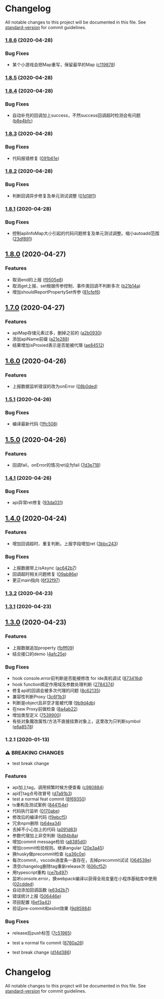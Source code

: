 # Changelog

All notable changes to this project will be documented in this file. See [standard-version](https://github.com/conventional-changelog/standard-version) for commit guidelines.

### [1.8.6](http://git.code.oa.com/QQMiniApp/proxy-monitor/compare/v1.8.5...v1.8.6) (2020-04-28)


### Bug Fixes

* 某个小游戏会把Map重写，保留最早的Map ([c119878](http://git.code.oa.com/QQMiniApp/proxy-monitor/commit/c1198786192a2878dd1286784c8b42e4d7af0f76))

### [1.8.5](http://git.code.oa.com/QQMiniApp/proxy-monitor/compare/v1.8.4...v1.8.5) (2020-04-28)

### [1.8.4](http://git.code.oa.com/QQMiniApp/proxy-monitor/compare/v1.8.3...v1.8.4) (2020-04-28)


### Bug Fixes

* 自动补充的回调加上success，不然success回调超时检测会有问题 ([b8e4bfc](http://git.code.oa.com/QQMiniApp/proxy-monitor/commit/b8e4bfc10ae1b5e5abc0fcecfaf1ceb9c1058226))

### [1.8.3](http://git.code.oa.com/QQMiniApp/proxy-monitor/compare/v1.8.2...v1.8.3) (2020-04-28)


### Bug Fixes

* 代码报错修复 ([091b61e](http://git.code.oa.com/QQMiniApp/proxy-monitor/commit/091b61ee4e52724acad8bb8be9e2c03e9b495e7f))

### [1.8.2](http://git.code.oa.com/QQMiniApp/proxy-monitor/compare/v1.8.1...v1.8.2) (2020-04-28)


### Bug Fixes

* 判断回调异步修复及单元测试调整 ([01d18f1](http://git.code.oa.com/QQMiniApp/proxy-monitor/commit/01d18f10283a6028ba34879878205b2e276a63d9))

### [1.8.1](http://git.code.oa.com/QQMiniApp/proxy-monitor/compare/v1.8.0...v1.8.1) (2020-04-28)


### Bug Fixes

* 控制apiInfoMap大小引起的代码问题修复及单元测试调整。缩小autoadd范围 ([23df891](http://git.code.oa.com/QQMiniApp/proxy-monitor/commit/23df891116437688f179992639e37f41ea9605d0))

## [1.8.0](http://git.code.oa.com/QQMiniApp/proxy-monitor/compare/v1.7.0...v1.8.0) (2020-04-27)


### Features

* 取消end的上报 ([f9505e8](http://git.code.oa.com/QQMiniApp/proxy-monitor/commit/f9505e83ea9deb191ca459c69a57531f01770880))
* 取消get上报、set根据传参控制、事件类回调不判断多次 ([b21b14a](http://git.code.oa.com/QQMiniApp/proxy-monitor/commit/b21b14a8dac195a6a55473885bdd2cb34f52ecbb))
* 增加shouldReportPropertySet传参 ([81cfef6](http://git.code.oa.com/QQMiniApp/proxy-monitor/commit/81cfef6f03edb4f010b72c4cfe896a704a09b9f4))

## [1.7.0](http://git.code.oa.com/QQMiniApp/proxy-monitor/compare/v1.6.0...v1.7.0) (2020-04-27)


### Features

* apiMap存储元素过多，删掉之前的 ([a2b0930](http://git.code.oa.com/QQMiniApp/proxy-monitor/commit/a2b0930b453c63b6c684cbee51be07341a02fb40))
* 添加apiName前缀 ([a21e288](http://git.code.oa.com/QQMiniApp/proxy-monitor/commit/a21e288c9ed16295be9a58e05c8bb0f8c5a90929))
* 结果增加isProxied表示是否能被代理 ([ae84512](http://git.code.oa.com/QQMiniApp/proxy-monitor/commit/ae845127e5a2c19d9abdea38ea5cb3ac1dd7082a))

## [1.6.0](http://git.code.oa.com/QQMiniApp/proxy-monitor/compare/v1.5.1...v1.6.0) (2020-04-26)


### Features

* 上报数据监听错误的改为onError ([08b0ded](http://git.code.oa.com/QQMiniApp/proxy-monitor/commit/08b0dedb54a58bb9984f6e7f6251c4595d255b51))

### [1.5.1](http://git.code.oa.com/QQMiniApp/proxy-monitor/compare/v1.5.0...v1.5.1) (2020-04-26)


### Bug Fixes

* 编译最新代码 ([1ffc508](http://git.code.oa.com/QQMiniApp/proxy-monitor/commit/1ffc508c4bf41e950e2a4edbe8bb24fcaa920367))

## [1.5.0](http://git.code.oa.com/QQMiniApp/proxy-monitor/compare/v1.4.1...v1.5.0) (2020-04-26)


### Features

* 回调fail，onError的情况ret设为fail ([7d3e718](http://git.code.oa.com/QQMiniApp/proxy-monitor/commit/7d3e71813421dd9fbf021cd97e43e21c438a4130))

### [1.4.1](http://git.code.oa.com/QQMiniApp/proxy-monitor/compare/v1.4.0...v1.4.1) (2020-04-26)


### Bug Fixes

* api异常ret修复 ([93da031](http://git.code.oa.com/QQMiniApp/proxy-monitor/commit/93da031b6e523ce4e5158822b675c911b0969c46))

## [1.4.0](http://git.code.oa.com/QQMiniApp/proxy-monitor/compare/v1.3.1...v1.4.0) (2020-04-24)


### Features

* 增加回调超时、重复判断。上报字段增加ret ([3bbc243](http://git.code.oa.com/QQMiniApp/proxy-monitor/commit/3bbc2432490bd210e483831b31581ee86a84e752))


### Bug Fixes

* 上报数据带上isAsync ([ac642b7](http://git.code.oa.com/QQMiniApp/proxy-monitor/commit/ac642b735217405f0235790b3c7d147dff1d9171))
* 回调超时相关问题修复 ([09ab86e](http://git.code.oa.com/QQMiniApp/proxy-monitor/commit/09ab86e1cb245396b28d1929002c3ff46018aec7))
* 更正main指向 ([6f32f97](http://git.code.oa.com/QQMiniApp/proxy-monitor/commit/6f32f97bddd0173523518be256684c7fad75da68))

### [1.3.2](http://git.code.oa.com/QQMiniApp/proxy-monitor/compare/v1.3.1...v1.3.2) (2020-04-23)

### [1.3.1](http://git.code.oa.com/QQMiniApp/proxy-monitor/compare/v1.3.0...v1.3.1) (2020-04-23)

## [1.3.0](http://git.code.oa.com/QQMiniApp/proxy-monitor/compare/v1.2.1...v1.3.0) (2020-04-23)


### Features

* 上报数据追加property ([fbfff09](http://git.code.oa.com/QQMiniApp/proxy-monitor/commit/fbfff09f53134152e75290e520475bd334cd7c00))
* 结合接口的demo ([4afc25e](http://git.code.oa.com/QQMiniApp/proxy-monitor/commit/4afc25e8015f42e9db3f67f6821823339a846040))


### Bug Fixes

* hook console.error前判断是否能被修改 for ide真机调试 ([873416d](http://git.code.oa.com/QQMiniApp/proxy-monitor/commit/873416dfd9a3fca2f5111a7cb56a87d17a6964ca))
* hook function绑定作用域及参数处理判断 ([2784374](http://git.code.oa.com/QQMiniApp/proxy-monitor/commit/278437490b85bc034fa033dc4da92cf39bf2983f))
* 修复api的回调会被多次代理的问题 ([8c62135](http://git.code.oa.com/QQMiniApp/proxy-monitor/commit/8c62135754160dcdd30f2705a7bdf281c9c245ad))
* 兼容性判断Proxy ([3c6f1b3](http://git.code.oa.com/QQMiniApp/proxy-monitor/commit/3c6f1b3740b92d593525cb31370170652cd60754))
* 判断是object且非空才能被代理 ([9b9d4db](http://git.code.oa.com/QQMiniApp/proxy-monitor/commit/9b9d4db89742c39a1cb519ac716c737548f25712))
* 在new Proxy前做检查 ([8a4ab22](http://git.code.oa.com/QQMiniApp/proxy-monitor/commit/8a4ab22d085ab8685f30af00ff8ad5c47e3d2374))
* 增加类型定义 ([7539900](http://git.code.oa.com/QQMiniApp/proxy-monitor/commit/7539900601d6d2065f8c450e6d6656e4279a6eb2))
* 有些对象魔改属性/方法不直接挂靠对象上，这里改为只判断symbol ([e6a8578](http://git.code.oa.com/QQMiniApp/proxy-monitor/commit/e6a8578056945f64371edaceaee2229bf90ff7f1))

### 1.2.1 (2020-01-13)


### ⚠ BREAKING CHANGES

* test break change

### Features

* api加上tag，调用频繁时候方便查看 ([c980884](http://git.code.oa.com/QQMiniApp/proxy-monitor/commit/c98088442615e5ff2fa218b4161295935ed1c599))
* api打tag点号改冒号 ([d7a91b3](http://git.code.oa.com/QQMiniApp/proxy-monitor/commit/d7a91b3f144f7ea05fcb2a2fdc8cb62ab37c5f06))
* test a normal feat commit ([8f69350](http://git.code.oa.com/QQMiniApp/proxy-monitor/commit/8f6935034b5d7e1f2baa0a6a3ba0406bba45054d))
* ts重构及测试案例 ([844154e](http://git.code.oa.com/QQMiniApp/proxy-monitor/commit/844154eb219989b532e399c7a8eb65be0ee03953))
* 代码执行监听 ([0170abe](http://git.code.oa.com/QQMiniApp/proxy-monitor/commit/0170abe63d8b969378e859ccd66dcd924af7a024))
* 修改后的编译代码 ([f9ebcf5](http://git.code.oa.com/QQMiniApp/proxy-monitor/commit/f9ebcf53c17154709c4b212c87bcc8e6a8a11aaa))
* 冗余npm删除 ([b64ea34](http://git.code.oa.com/QQMiniApp/proxy-monitor/commit/b64ea345dae9fc11087af55148a0bd0553aed0ef))
* 去掉不小心加上的代码 ([a091d83](http://git.code.oa.com/QQMiniApp/proxy-monitor/commit/a091d83ca92a7f41d266f8fe6504d67429057192))
* 参数代理加上非空判断 ([8d94b8a](http://git.code.oa.com/QQMiniApp/proxy-monitor/commit/8d94b8a19851d93984106e1a9390102624b02591))
* 增加commit message检验 ([a8385d0](http://git.code.oa.com/QQMiniApp/proxy-monitor/commit/a8385d05e92b92763b7fb02c98e992479e7e0240))
* 增加commit检验规则。继承angular ([20e3a45](http://git.code.oa.com/QQMiniApp/proxy-monitor/commit/20e3a451ab46dca730d23c8295d3ced364734efe))
* 换husky做precommit检查 ([ca36c0e](http://git.code.oa.com/QQMiniApp/proxy-monitor/commit/ca36c0ea4efb2fe9186b4128d29fe04eb2e8f60d))
* 每次commit，vscode进度条一直存在，去掉precommit试试 ([064539e](http://git.code.oa.com/QQMiniApp/proxy-monitor/commit/064539ee8511977e91c913e358b730aaa19651b0))
* 清空changelog删除tag重新release次 ([606cf52](http://git.code.oa.com/QQMiniApp/proxy-monitor/commit/606cf52f68d9e98863fb2bfe7cf9241476b0462b))
* 用typescript重构 ([ce7b497](http://git.code.oa.com/QQMiniApp/proxy-monitor/commit/ce7b497083cd640819f265a3fb0271d56ed91862))
* 监听console.error，换webpack编译以获得全局变量在小程序基础库中使用 ([02cdded](http://git.code.oa.com/QQMiniApp/proxy-monitor/commit/02cddeddce68db605d1a6c303db0b5e074f32659))
* 自动添加回调函数 ([e63d2b7](http://git.code.oa.com/QQMiniApp/proxy-monitor/commit/e63d2b78ca4a907a73435e1ca49db4440120f8de))
* 错误统计上报 ([506446e](http://git.code.oa.com/QQMiniApp/proxy-monitor/commit/506446ee0f53564018580bc721cf68c6771e0408))
* 项目配置 ([6ef3a42](http://git.code.oa.com/QQMiniApp/proxy-monitor/commit/6ef3a42a2a77cab351b2485c4314e22cddb254f8))
* 验证pre-commit和eslint效果 ([9d85984](http://git.code.oa.com/QQMiniApp/proxy-monitor/commit/9d859840d8218c8ef28f3bf73c3a2f5757a09281))


### Bug Fixes

* release后push标签 ([7c51965](http://git.code.oa.com/QQMiniApp/proxy-monitor/commit/7c51965a8d63daf75ca2efae53c48a2d0552bde4))
* test a normal fix commit ([8760a26](http://git.code.oa.com/QQMiniApp/proxy-monitor/commit/8760a26bb38ecc99bd5c2bd2d405441aeab8b29d))


* test break change ([d14d386](http://git.code.oa.com/QQMiniApp/proxy-monitor/commit/d14d3862d4ed9318a1a1517cd3ee9f30977556c9))

# Changelog

All notable changes to this project will be documented in this file. See [standard-version](https://github.com/conventional-changelog/standard-version) for commit guidelines.
